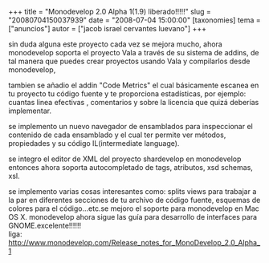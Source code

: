 +++
title = "Monodevelop 2.0 Alpha 1(1.9) liberado!!!!!"
slug = "20080704150037939"
date = "2008-07-04 15:00:00"
[taxonomies]
tema = ["anuncios"]
autor = ["jacob israel cervantes luevano"]
+++

sin duda alguna este proyecto cada vez se mejora mucho, ahora
monodevelop soporta el proyecto Vala a través de su sistema de addins,
de tal manera que puedes crear proyectos usando Vala y compilarlos desde
monodevelop,  
  
tambien se añadio el addin "Code Metrics" el cual básicamente escanea en
tu proyecto tu código fuente y te proporciona estadísticas, por ejemplo:
cuantas linea efectivas , comentarios y sobre la licencia que quizá
deberías implementar.  
  
se implemento un nuevo navegador de ensamblados para inspeccionar el
contenido de cada ensamblado y el cual ter permite ver métodos,
propiedades y su código IL(intermediate language).  
  
se integro el editor de XML del proyecto shardevelop en monodevelop
entonces ahora soporta autocompletado de tags, atributos, xsd schemas,
xsl.  
  
se implemento varias cosas interesantes como: splits views para trabajar
a la par en diferentes secciones de tu archivo de código fuente,
esquemas de colores para el código...etc.se mejoro el soporte para
monodevelop en Mac OS X. monodevelop ahora sigue las guía para
desarrollo de interfaces para GNOME.excelente!!!!!!  
liga:
<http://www.monodevelop.com/Release_notes_for_MonoDevelop_2.0_Alpha_1>

